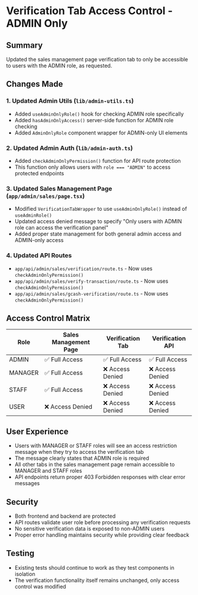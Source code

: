 # Verification Tab Access Control - ADMIN Only

## Summary
Updated the sales management page verification tab to only be accessible to users with the ADMIN role, as requested.

## Changes Made

### 1. Updated Admin Utils (`lib/admin-utils.ts`)
- Added `useAdminOnlyRole()` hook for checking ADMIN role specifically
- Added `hasAdminOnlyAccess()` server-side function for ADMIN role checking
- Added `AdminOnlyRole` component wrapper for ADMIN-only UI elements

### 2. Updated Admin Auth (`lib/admin-auth.ts`)
- Added `checkAdminOnlyPermission()` function for API route protection
- This function only allows users with `role === "ADMIN"` to access protected endpoints

### 3. Updated Sales Management Page (`app/admin/sales/page.tsx`)
- Modified `VerificationTabWrapper` to use `useAdminOnlyRole()` instead of `useAdminRole()`
- Updated access denied message to specify "Only users with ADMIN role can access the verification panel"
- Added proper state management for both general admin access and ADMIN-only access

### 4. Updated API Routes
- `app/api/admin/sales/verification/route.ts` - Now uses `checkAdminOnlyPermission()`
- `app/api/admin/sales/verify-transaction/route.ts` - Now uses `checkAdminOnlyPermission()`
- `app/api/admin/sales/gcash-verification/route.ts` - Now uses `checkAdminOnlyPermission()`

## Access Control Matrix

| Role | Sales Management Page | Verification Tab | Verification API |
|------|----------------------|------------------|------------------|
| ADMIN | ✅ Full Access | ✅ Full Access | ✅ Full Access |
| MANAGER | ✅ Full Access | ❌ Access Denied | ❌ Access Denied |
| STAFF | ✅ Full Access | ❌ Access Denied | ❌ Access Denied |
| USER | ❌ Access Denied | ❌ Access Denied | ❌ Access Denied |

## User Experience
- Users with MANAGER or STAFF roles will see an access restriction message when they try to access the verification tab
- The message clearly states that ADMIN role is required
- All other tabs in the sales management page remain accessible to MANAGER and STAFF roles
- API endpoints return proper 403 Forbidden responses with clear error messages

## Security
- Both frontend and backend are protected
- API routes validate user role before processing any verification requests
- No sensitive verification data is exposed to non-ADMIN users
- Proper error handling maintains security while providing clear feedback

## Testing
- Existing tests should continue to work as they test components in isolation
- The verification functionality itself remains unchanged, only access control was modified